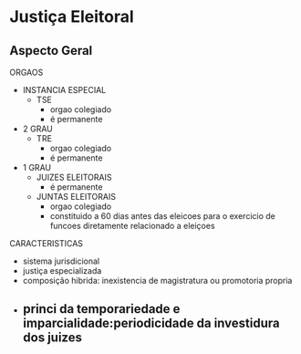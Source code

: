 # Justiça Eleitoral 

## Aspecto Geral

ORGAOS
- INSTANCIA ESPECIAL
  - TSE
    - orgao colegiado
    - é permanente
- 2 GRAU
  - TRE
    - orgao colegiado
    - é permanente
- 1 GRAU
  - JUIZES ELEITORAIS
    - é permanente
  - JUNTAS ELEITORAIS
    - orgao colegiado
    - constituido a 60 dias antes das eleicoes para o exercicio de funcoes diretamente relacionado a eleiçoes



CARACTERISTICAS
- sistema jurisdicional 
- justiça especializada
- composição hibrida: inexistencia de magistratura ou promotoria propria
- princi da temporariedade e imparcialidade:periodicidade da investidura dos juizes
  - 